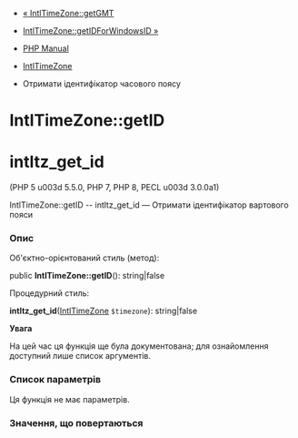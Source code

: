 - [« IntlTimeZone::getGMT](intltimezone.getgmt.md)
- [IntlTimeZone::getIDForWindowsID
»](intltimezone.getidforwindowsid.md)

- [PHP Manual](index.md)
- [IntlTimeZone](class.intltimezone.md)
- Отримати ідентифікатор часового поясу

# IntlTimeZone::getID

# intltz_get_id

(PHP 5 u003d 5.5.0, PHP 7, PHP 8, PECL u003d 3.0.0a1)

IntlTimeZone::getID -- intltz_get_id — Отримати ідентифікатор вартового
пояси

### Опис

Об'єктно-орієнтований стиль (метод):

public **IntlTimeZone::getID**(): string\|false

Процедурний стиль:

**intltz_get_id**([IntlTimeZone](class.intltimezone.md) `$timezone`):
string\|false

**Увага**

На цей час ця функція ще була документована; для
ознайомлення доступний лише список аргументів.

### Список параметрів

Ця функція не має параметрів.

### Значення, що повертаються
